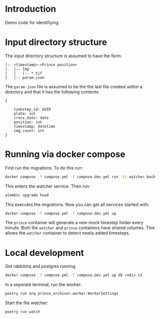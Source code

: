 # Introduction

Demo code for identifiying 


# Input directory structure

The input directory structure is assumed to have the form:

```
|-- <timestamp>-<Prince position>
|   |-- Img
|   |   |-- *.tif
|   |-- param.json
```

The `param.json` file is assumed to be the the last file created within a directory
and that it has the following contents:
```
{

    timestep_id: UUID
    plate: int
    cross_date: date
    position: int
    timestamp: datetime
    img_count: int
}
```

# Running via docker compose

First run the migraitons. To do this run:

```bash
docker compose -f compose.yml -f compose.dev.yml run -ti watcher bash
```

This enters the watcher service. Then run:

```bash
alembic upgrade head
```

This executes the migrations. Now you can get all services started with:

```bash
docker compose -f compose.yml -f compose.dev.yml up
```

The `prince` container will generate a new mock timestep folder every minute. 
Both the `watcher` and `prince` containers have shared volumes. This allows the 
`watcher` container to detect newly added timesteps.


# Local development

Get rabbitmq and postgres running

```bash
docker compose -f compose.yml -f compose.dev.yml up db redis s3
```

In a seperate terminal, run the worker:

```bash
poetry run arq prince_archiver.worker.WorkerSettings
```

Start the file watcher:

```bash
poetry run watch
```
